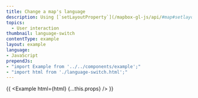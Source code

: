```yaml
---
title: Change a map's language
description: Using [`setLayoutProperty`](/mapbox-gl-js/api/#map#setlayoutproperty) to switch languages dynamically. For a more complete solution see the [mapbox-gl-language](https://github.com/mapbox/mapbox-gl-language/) plugin.
topics:
  - User interaction
thumbnail: language-switch
contentType: example
layout: example
language:
- JavaScript
prependJs:
- "import Example from '../../components/example';"
- "import html from './language-switch.html';"
---
```


{{ <Example html={html} {...this.props} /> }}
